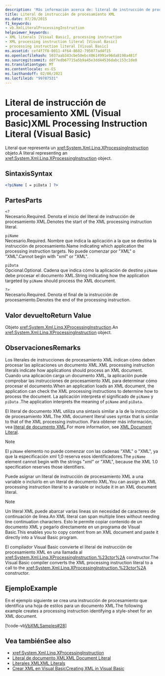 ```yaml
---
description: 'Más información acerca de: literal de instrucción de procesamiento XML (Visual Basic)'
title: Literal de instrucción de procesamiento XML
ms.date: 07/20/2015
f1_keywords:
- vb.XmlLiteralProcessingInstruction
helpviewer_keywords:
- XML literals [Visual Basic], processing instruction
- XML processing instruction literal [Visual Basic]
- processing instruction literal [Visual Basic]
ms.assetid: cef4f7f8-0011-4f64-8602-795077ad4f15
ms.openlocfilehash: 5037aab343cbe50ebc48614991e96da8198a481f
ms.sourcegitcommit: ddf7edb67715a5b9a45e3dd44536dabc153c1de0
ms.translationtype: MT
ms.contentlocale: es-ES
ms.lasthandoff: 02/06/2021
ms.locfileid: "99787531"
---
```

# <a name="xml-processing-instruction-literal-visual-basic"></a><span data-ttu-id="41183-103">Literal de instrucción de procesamiento XML (Visual Basic)</span><span class="sxs-lookup"><span data-stu-id="41183-103">XML Processing Instruction Literal (Visual Basic)</span></span>

<span data-ttu-id="41183-104">Literal que representa un <xref:System.Xml.Linq.XProcessingInstruction> objeto.</span><span class="sxs-lookup"><span data-stu-id="41183-104">A literal representing an <xref:System.Xml.Linq.XProcessingInstruction> object.</span></span>  
  
## <a name="syntax"></a><span data-ttu-id="41183-105">Sintaxis</span><span class="sxs-lookup"><span data-stu-id="41183-105">Syntax</span></span>  
  
```xml  
<?piName [ = piData ] ?>  
```  
  
## <a name="parts"></a><span data-ttu-id="41183-106">Partes</span><span class="sxs-lookup"><span data-stu-id="41183-106">Parts</span></span>  

 `<?`  
 <span data-ttu-id="41183-107">Necesario.</span><span class="sxs-lookup"><span data-stu-id="41183-107">Required.</span></span> <span data-ttu-id="41183-108">Denota el inicio del literal de instrucción de procesamiento XML.</span><span class="sxs-lookup"><span data-stu-id="41183-108">Denotes the start of the XML processing instruction literal.</span></span>  
  
 `piName`  
 <span data-ttu-id="41183-109">Necesario.</span><span class="sxs-lookup"><span data-stu-id="41183-109">Required.</span></span> <span data-ttu-id="41183-110">Nombre que indica la aplicación a la que se destina la instrucción de procesamiento.</span><span class="sxs-lookup"><span data-stu-id="41183-110">Name indicating which application the processing instruction targets.</span></span> <span data-ttu-id="41183-111">No puede comenzar por "XML" o "XML".</span><span class="sxs-lookup"><span data-stu-id="41183-111">Cannot begin with "xml" or "XML".</span></span>  
  
 `piData`  
 <span data-ttu-id="41183-112">Opcional.</span><span class="sxs-lookup"><span data-stu-id="41183-112">Optional.</span></span> <span data-ttu-id="41183-113">Cadena que indica cómo la aplicación de destino `piName` debe procesar el documento XML.</span><span class="sxs-lookup"><span data-stu-id="41183-113">String indicating how the application targeted by `piName` should process the XML document.</span></span>  
  
 `?>`  
 <span data-ttu-id="41183-114">Necesario.</span><span class="sxs-lookup"><span data-stu-id="41183-114">Required.</span></span> <span data-ttu-id="41183-115">Denota el final de la instrucción de procesamiento.</span><span class="sxs-lookup"><span data-stu-id="41183-115">Denotes the end of the processing instruction.</span></span>  
  
## <a name="return-value"></a><span data-ttu-id="41183-116">Valor devuelto</span><span class="sxs-lookup"><span data-stu-id="41183-116">Return Value</span></span>  

 <span data-ttu-id="41183-117">Objeto <xref:System.Xml.Linq.XProcessingInstruction>.</span><span class="sxs-lookup"><span data-stu-id="41183-117">An <xref:System.Xml.Linq.XProcessingInstruction> object.</span></span>  
  
## <a name="remarks"></a><span data-ttu-id="41183-118">Observaciones</span><span class="sxs-lookup"><span data-stu-id="41183-118">Remarks</span></span>  

 <span data-ttu-id="41183-119">Los literales de instrucciones de procesamiento XML indican cómo deben procesar las aplicaciones un documento XML.</span><span class="sxs-lookup"><span data-stu-id="41183-119">XML processing instruction literals indicate how applications should process an XML document.</span></span> <span data-ttu-id="41183-120">Cuando una aplicación carga un documento XML, la aplicación puede comprobar las instrucciones de procesamiento XML para determinar cómo procesar el documento.</span><span class="sxs-lookup"><span data-stu-id="41183-120">When an application loads an XML document, the application can check the XML processing instructions to determine how to process the document.</span></span> <span data-ttu-id="41183-121">La aplicación interpreta el significado de `piName` y `piData` .</span><span class="sxs-lookup"><span data-stu-id="41183-121">The application interprets the meaning of `piName` and `piData`.</span></span>  
  
 <span data-ttu-id="41183-122">El literal de documento XML utiliza una sintaxis similar a la de la instrucción de procesamiento XML.</span><span class="sxs-lookup"><span data-stu-id="41183-122">The XML document literal uses syntax that is similar to that of the XML processing instruction.</span></span> <span data-ttu-id="41183-123">Para obtener más información, vea [literal de documento XML](xml-document-literal.md).</span><span class="sxs-lookup"><span data-stu-id="41183-123">For more information, see [XML Document Literal](xml-document-literal.md).</span></span>  
  
> [!NOTE]
> <span data-ttu-id="41183-124">El `piName` elemento no puede comenzar con las cadenas "XML" o "XML", ya que la especificación xml 1,0 reserva esos identificadores.</span><span class="sxs-lookup"><span data-stu-id="41183-124">The `piName` element cannot begin with the strings "xml" or "XML", because the XML 1.0 specification reserves those identifiers.</span></span>  
  
 <span data-ttu-id="41183-125">Puede asignar un literal de instrucción de procesamiento XML a una variable o incluirlo en un literal de documento XML.</span><span class="sxs-lookup"><span data-stu-id="41183-125">You can assign an XML processing instruction literal to a variable or include it in an XML document literal.</span></span>  
  
> [!NOTE]
> <span data-ttu-id="41183-126">Un literal XML puede abarcar varias líneas sin necesidad de caracteres de continuación de línea.</span><span class="sxs-lookup"><span data-stu-id="41183-126">An XML literal can span multiple lines without needing line continuation characters.</span></span> <span data-ttu-id="41183-127">Esto le permite copiar contenido de un documento XML y pegarlo directamente en un programa de Visual Basic.</span><span class="sxs-lookup"><span data-stu-id="41183-127">This enables you to copy content from an XML document and paste it directly into a Visual Basic program.</span></span>  
  
 <span data-ttu-id="41183-128">El compilador Visual Basic convierte el literal de instrucción de procesamiento XML en una llamada al <xref:System.Xml.Linq.XProcessingInstruction.%23ctor%2A> constructor.</span><span class="sxs-lookup"><span data-stu-id="41183-128">The Visual Basic compiler converts the XML processing instruction literal to a call to the <xref:System.Xml.Linq.XProcessingInstruction.%23ctor%2A> constructor.</span></span>  
  
## <a name="example"></a><span data-ttu-id="41183-129">Ejemplo</span><span class="sxs-lookup"><span data-stu-id="41183-129">Example</span></span>  

 <span data-ttu-id="41183-130">En el ejemplo siguiente se crea una instrucción de procesamiento que identifica una hoja de estilos para un documento XML.</span><span class="sxs-lookup"><span data-stu-id="41183-130">The following example creates a processing instruction identifying a style-sheet for an XML document.</span></span>  
  
 [!code-vb[VbXMLSamples#28](~/samples/snippets/visualbasic/VS_Snippets_VBCSharp/VbXMLSamples/VB/XMLSamples13.vb#28)]  
  
## <a name="see-also"></a><span data-ttu-id="41183-131">Vea también</span><span class="sxs-lookup"><span data-stu-id="41183-131">See also</span></span>

- <xref:System.Xml.Linq.XProcessingInstruction>
- [<span data-ttu-id="41183-132">Literal de documento XML</span><span class="sxs-lookup"><span data-stu-id="41183-132">XML Document Literal</span></span>](xml-document-literal.md)
- [<span data-ttu-id="41183-133">Literales XML</span><span class="sxs-lookup"><span data-stu-id="41183-133">XML Literals</span></span>](index.md)
- [<span data-ttu-id="41183-134">Crear XML en Visual Basic</span><span class="sxs-lookup"><span data-stu-id="41183-134">Creating XML in Visual Basic</span></span>](../../programming-guide/language-features/xml/creating-xml.md)

